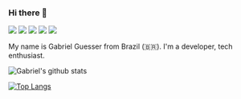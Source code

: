### Hi there 👋

<p><img src="http://views.whatilearened.today/views/github/gdguesser/views.svg"/> 
<a href="https://github.com/gdguesser/"><img src="https://img.shields.io/github/followers/gdguesser?color=%234CC61E&label=GitHub%20Followers%20%3A"/></a>
<img src="https://img.shields.io/badge/Back End-Java-f55247"/>
<img src="https://img.shields.io/badge/Django-Dev-green"/>
<a href="https://github.com/gdguesser?tab=repositories"><img src="https://badges.frapsoft.com/os/v2/open-source.svg?v=103"/></a></p>


My name is Gabriel Guesser from Brazil (🇧🇷). I'm a developer, tech enthusiast. 


![Gabriel's github stats](https://github-readme-stats.vercel.app/api?username=gdguesser&show_icons=true&theme=merko)

[![Top Langs](https://github-readme-stats.vercel.app/api/top-langs/?username=gdguesser&hide=PlpgSQL,jupyter%20notebook,html)](https://github.com/anuraghazra/github-readme-stats)
